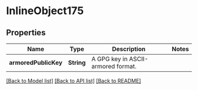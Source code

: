# InlineObject175

## Properties
Name | Type | Description | Notes
------------ | ------------- | ------------- | -------------
**armoredPublicKey** | **String** | A GPG key in ASCII-armored format. | 

[[Back to Model list]](../README.md#documentation-for-models) [[Back to API list]](../README.md#documentation-for-api-endpoints) [[Back to README]](../README.md)


